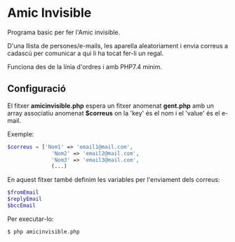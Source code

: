 # Amic Invisible

Programa basic per fer l'Amic invisible.

D'una llista de persones/e-mails, les aparella aleatoriament i envia correus a cadascú per comunicar a qui li ha tocat fer-li un regal.

Funciona des de la línia d'ordres i amb PHP7.4 minim.

## Configuració

El fitxer __amicinvisible.php__ espera un fitxer anomenat __gent.php__ amb un array associatiu anomenat **$correus** on la 'key' és el nom i el 'value' és el e-mail.

Exemple:
```php
$correus = ['Nom1' => 'email1@mail.com',
              'Nom2' => 'email2@mail.com',
              'Nom3' => 'email3@mail.com',
              (...)
```
En aquest fitxer també definim les variables per l'enviament
dels correus:

```php
$fromEmail
$replyEmail
$bccEmail
```

Per executar-lo:

```php
$ php amicinvisible.php
````

